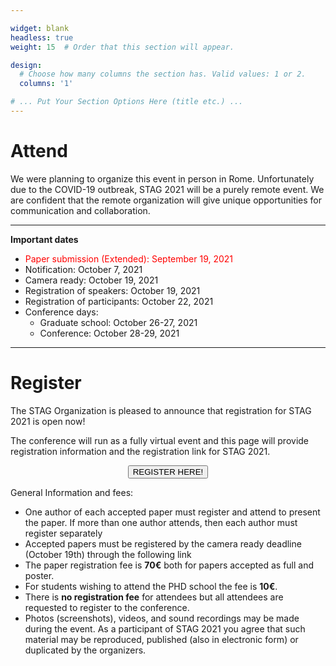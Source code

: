 ```yaml
---

widget: blank
headless: true
weight: 15  # Order that this section will appear.

design:
  # Choose how many columns the section has. Valid values: 1 or 2.
  columns: '1'

# ... Put Your Section Options Here (title etc.) ...
---
```



# Attend

We were planning to organize this event in person in Rome. Unfortunately due to the COVID-19 outbreak, STAG 2021 will be a purely remote event. We are confident that the remote organization will give unique opportunities for communication and collaboration.

---

**Important dates**

- <span style="color:red">Paper submission (Extended): September 19, 2021</span>
- Notification: October 7, 2021
- Camera ready: October 19, 2021
- Registration of speakers: October 19, 2021
- Registration of participants: October 22, 2021
- Conference days:
    - Graduate school: October 26-27, 2021
    - Conference: October 28-29, 2021

---

# Register

The STAG Organization is pleased to announce that registration for STAG 2021 is open now!

The conference will run as a fully virtual event and this page will provide registration information and the registration link for STAG 2021.
<form action="https://events.eg.org/STAG2021">
    <input type="submit" value="REGISTER HERE!" class="btn btn-primary px-3 py-3" style="margin:auto;
  display:block;"/>
</form>



General Information and fees:
- One author of each accepted paper must register and attend to present the paper. If more than one author attends, then each author must register separately
- Accepted papers must be registered by the camera ready deadline (October 19th) through the following link
- The paper registration fee is **70€** both for papers accepted as full and poster.
- For students wishing to attend the PHD school the fee is **10€**.
- There is **no registration fee** for attendees but all attendees are requested to register to the conference.
- Photos (screenshots), videos, and sound recordings may be made during the event. As a participant of STAG 2021 you agree that such material may be reproduced, published (also in electronic form) or duplicated by the organizers.